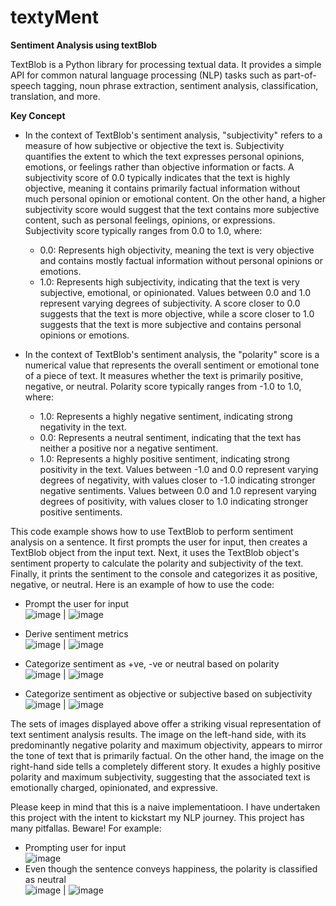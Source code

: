 # **textyMent**
**Sentiment Analysis using textBlob** 

TextBlob is a Python library for processing textual data. It provides a simple API for common natural language processing (NLP) tasks such as part-of-speech tagging, noun phrase extraction, sentiment analysis, classification, translation, and more.

**Key Concept** 
- In the context of TextBlob's sentiment analysis, "subjectivity" refers to a measure of how subjective or objective the text is. Subjectivity quantifies the extent to which the text expresses personal opinions, emotions, or feelings rather than objective information or facts. A subjectivity score of 0.0 typically indicates that the text is highly objective, meaning it contains primarily factual information without much personal opinion or emotional content. On the other hand, a higher subjectivity score would suggest that the text contains more subjective content, such as personal feelings, opinions, or expressions. Subjectivity  score typically ranges from 0.0 to 1.0, where:
  - 0.0: Represents high objectivity, meaning the text is very objective and contains mostly factual information without personal opinions or emotions.
  - 1.0: Represents high subjectivity, indicating that the text is very subjective, emotional, or opinionated.
Values between 0.0 and 1.0 represent varying degrees of subjectivity. A score closer to 0.0 suggests that the text is more objective, while a score closer to 1.0 suggests that the text is more subjective and contains personal opinions or emotions.

- In the context of TextBlob's sentiment analysis, the "polarity" score is a numerical value that represents the overall sentiment or emotional tone of a piece of text. It measures whether the text is primarily positive, negative, or neutral.
Polarity score typically ranges from -1.0 to 1.0, where:
  - 1.0: Represents a highly negative sentiment, indicating strong negativity in the text.
  - 0.0: Represents a neutral sentiment, indicating that the text has neither a positive nor a negative sentiment.
  - 1.0: Represents a highly positive sentiment, indicating strong positivity in the text.
Values between -1.0 and 0.0 represent varying degrees of negativity, with values closer to -1.0 indicating stronger negative sentiments. Values between 0.0 and 1.0 represent varying degrees of positivity, with values closer to 1.0 indicating stronger positive sentiments.

This code example shows how to use TextBlob to perform sentiment analysis on a sentence. It first prompts the user for input, then creates a TextBlob object from the input text. Next, it uses the TextBlob object's sentiment property to calculate the polarity and subjectivity of the text. Finally, it prints the sentiment to the console and categorizes it as positive, negative, or neutral.
Here is an example of how to use the code: <br>
- Prompt the user for input <br>
![image](https://github.com/rajaravindp/textyMent/assets/118573661/869e378d-03fa-4f85-bb7f-8fc12935dfd4) | ![image](https://github.com/rajaravindp/textyMent/assets/118573661/68ba1e1f-cd8a-4a8b-9930-fdef05f5e88d) <br>

- Derive sentiment metrics <br>
![image](https://github.com/rajaravindp/textyMent/assets/118573661/0a81545c-6e38-43e0-b317-953aef62f388) | ![image](https://github.com/rajaravindp/textyMent/assets/118573661/9837a607-24d5-4429-a4d9-938b3804bac0) <br>

- Categorize sentiment as +ve, -ve or neutral based on polarity <br>
![image](https://github.com/rajaravindp/textyMent/assets/118573661/589418c0-f13a-4904-960a-0e11bb0e25b3) | ![image](https://github.com/rajaravindp/textyMent/assets/118573661/07751490-320f-4f97-a8d6-e3e87c40832f) <br>

- Categorize sentiment as objective or subjective based on subjectivity <br>
![image](https://github.com/rajaravindp/textyMent/assets/118573661/45c4c363-cfee-4284-b650-c8290822c9da) | ![image](https://github.com/rajaravindp/textyMent/assets/118573661/a12ab28f-8ed5-4529-a330-179e211d67d7) <br>

The sets of images displayed above offer a striking visual representation of text sentiment analysis results. The image on the left-hand side, with its predominantly negative polarity and maximum objectivity, appears to mirror the tone of text that is primarily factual. On the other hand, the image on the right-hand side tells a completely different story. It exudes a highly positive polarity and maximum subjectivity, suggesting that the associated text is emotionally charged, opinionated, and expressive. <br>

Please keep in mind that this is a naive implementatioon. I have undertaken this project with the intent to kickstart my NLP journey. This project has many pitfallas. Beware!
For example: <br>
- Prompting user for input <br>
![image](https://github.com/rajaravindp/textyMent/assets/118573661/e13c57bb-cd4a-477b-b1c6-6d8c1abac2a5) <br>
- Even though the sentence conveys happiness, the polarity is classified as neutral <br>
![image](https://github.com/rajaravindp/textyMent/assets/118573661/f1f4ee90-536c-4905-8b43-dbc52838bd4c) | ![image](https://github.com/rajaravindp/textyMent/assets/118573661/e46b99bb-cdc0-4f69-b958-f358db49313f) <br>



